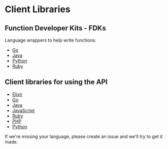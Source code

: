 # Client Libraries

## Function Developer Kits - FDKs

Language wrappers to help write functions:

* [Go](https://github.com/fnproject/fdk-go)
* [Java](https://github.com/fnproject/fdk-java)
* [Python](https://github.com/fnproject/fdk-python)
* [Ruby](https://github.com/fnproject/fdk-ruby)

## Client libraries for using the API

* [Elixir](https://github.com/fnproject/fn_elixir)
* [Go](https://github.com/fnproject/fn_go)
* [Java](https://github.com/fnproject/fn_java)
* [JavaScript](https://github.com/fnproject/fn_js)
* [Ruby](https://github.com/fnproject/fn_ruby)
* [PHP](https://github.com/fnproject/fn_php)
* [Python](https://github.com/fnproject/fn_python)

If we're missing your language, please create an issue and we'll try to get it made.
